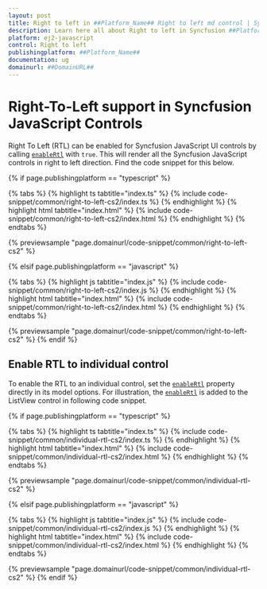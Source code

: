 ```yaml
---
layout: post
title: Right to left in ##Platform_Name## Right to left md control | Syncfusion
description: Learn here all about Right to left in Syncfusion ##Platform_Name## Right to left md control of Syncfusion Essential JS 2 and more.
platform: ej2-javascript
control: Right to left 
publishingplatform: ##Platform_Name##
documentation: ug
domainurl: ##DomainURL##
---
```


# Right-To-Left support in Syncfusion JavaScript Controls

Right To Left (RTL) can be enabled for Syncfusion JavaScript UI controls by calling [`enableRtl`](./api/base/staticFunctions#enablertl) with
`true`. This will render all the Syncfusion JavaScript controls in right to left direction. Find the code snippet
for this below.

{% if page.publishingplatform == "typescript" %}

 {% tabs %}
{% highlight ts tabtitle="index.ts" %}
{% include code-snippet/common/right-to-left-cs2/index.ts %}
{% endhighlight %}
{% highlight html tabtitle="index.html" %}
{% include code-snippet/common/right-to-left-cs2/index.html %}
{% endhighlight %}
{% endtabs %}
        
{% previewsample "page.domainurl/code-snippet/common/right-to-left-cs2" %}

{% elsif page.publishingplatform == "javascript" %}

{% tabs %}
{% highlight js tabtitle="index.js" %}
{% include code-snippet/common/right-to-left-cs2/index.js %}
{% endhighlight %}
{% highlight html tabtitle="index.html" %}
{% include code-snippet/common/right-to-left-cs2/index.html %}
{% endhighlight %}
{% endtabs %}

{% previewsample "page.domainurl/code-snippet/common/right-to-left-cs2" %}
{% endif %}

## Enable RTL to individual control

To enable the RTL to an individual control, set the [`enableRtl`](./api/base/component#enablertl) property directly in its model options. For illustration, the [`enableRtl`](./api/base/component#enablertl) is added to the ListView control in following code snippet.

{% if page.publishingplatform == "typescript" %}

 {% tabs %}
{% highlight ts tabtitle="index.ts" %}
{% include code-snippet/common/individual-rtl-cs2/index.ts %}
{% endhighlight %}
{% highlight html tabtitle="index.html" %}
{% include code-snippet/common/individual-rtl-cs2/index.html %}
{% endhighlight %}
{% endtabs %}
        
{% previewsample "page.domainurl/code-snippet/common/individual-rtl-cs2" %}

{% elsif page.publishingplatform == "javascript" %}

{% tabs %}
{% highlight js tabtitle="index.js" %}
{% include code-snippet/common/individual-rtl-cs2/index.js %}
{% endhighlight %}
{% highlight html tabtitle="index.html" %}
{% include code-snippet/common/individual-rtl-cs2/index.html %}
{% endhighlight %}
{% endtabs %}

{% previewsample "page.domainurl/code-snippet/common/individual-rtl-cs2" %}
{% endif %}